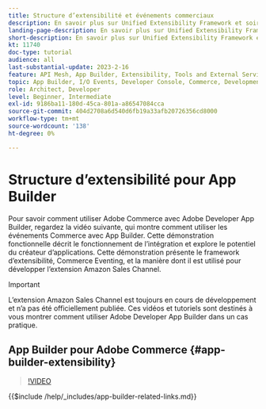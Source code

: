 ```yaml
---
title: Structure d’extensibilité et événements commerciaux
description: En savoir plus sur Unified Extensibility Framework et soirée commerciale
landing-page-description: En savoir plus sur Unified Extensibility Framework et soirée commerciale
short-description: En savoir plus sur Unified Extensibility Framework et soirée commerciale
kt: 11740
doc-type: tutorial
audience: all
last-substantial-update: 2023-2-16
feature: API Mesh, App Builder, Extensibility, Tools and External Services, Eventing, Backend Development
topic: App Builder, I/O Events, Developer Console, Commerce, Development, Integrations
role: Architect, Developer
level: Beginner, Intermediate
exl-id: 9186ba11-180d-45ca-801a-a86547084cca
source-git-commit: 404d2708a6d540d6fb19a33afb20726356cd8000
workflow-type: tm+mt
source-wordcount: '138'
ht-degree: 0%

---
```


# Structure d’extensibilité pour App Builder

Pour savoir comment utiliser Adobe Commerce avec Adobe Developer App Builder, regardez la vidéo suivante, qui montre comment utiliser les événements Commerce avec App Builder. Cette démonstration fonctionnelle décrit le fonctionnement de l’intégration et explore le potentiel du créateur d’applications. Cette démonstration présente le framework d’extensibilité, Commerce Eventing, et la manière dont il est utilisé pour développer l’extension Amazon Sales Channel.

>[!IMPORTANT]
>
>L’extension Amazon Sales Channel est toujours en cours de développement et n’a pas été officiellement publiée.  Ces vidéos et tutoriels sont destinés à vous montrer comment utiliser Adobe Developer App Builder dans un cas pratique.

## App Builder pour Adobe Commerce {#app-builder-extensibility}

>[!VIDEO](https://video.tv.adobe.com/v/3413328?quality=12&learn=on)

{{$include /help/_includes/app-builder-related-links.md}}
